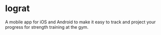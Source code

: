 # lograt

A mobile app for iOS and Android to make it easy to track and project your progress for strength training at the gym.
